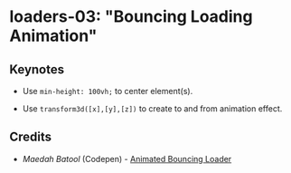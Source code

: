 # loaders-03: "Bouncing Loading Animation"

## Keynotes

+ Use `min-height: 100vh;` to center element(s).

+ Use `transform3d([x],[y],[z])` to create to and from animation effect.

## Credits

- _Maedah Batool_ (Codepen) - [Animated Bouncing Loader](https://codepen.io/MaedahBatool/pen/wZxMjZ?editors=1100)
